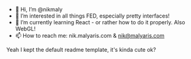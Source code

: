 - 👋 Hi, I’m @nikmaly
- 👀 I’m interested in all things FED, especially pretty interfaces!
- 🌱 I’m currently learning React - or rather how to do it properly. Also WebGL!
- 📫 How to reach me: nik.malyaris.com & nik@malyaris.com

Yeah I kept the default readme template, it's kinda cute ok?
